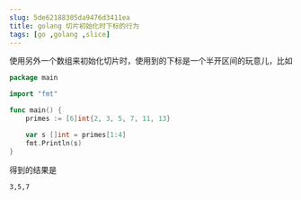 ```yaml
---
slug: 5de62188305da9476d3411ea
title: golang 切片初始化时下标的行为
tags: [go ,golang ,slice]
---
```


使用另外一个数组来初始化切片时，使用到的下标是一个半开区间的玩意儿，比如

```go
package main

import "fmt"

func main() {
	primes := [6]int{2, 3, 5, 7, 11, 13}

	var s []int = primes[1:4]
	fmt.Println(s)
}
```

得到的结果是

```
3,5,7
```
